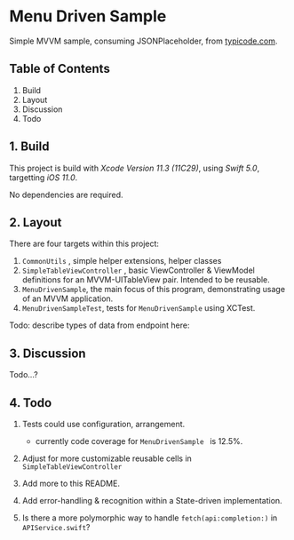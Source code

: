#  Menu Driven Sample

Simple MVVM sample, consuming JSONPlaceholder, from [typicode.com](https://jsonplaceholder.typicode.com).

## Table of Contents

1. Build
2. Layout
3. Discussion
4. Todo


## 1. Build

This project is build with *Xcode Version 11.3 (11C29)*, using *Swift 5.0*, targetting *iOS 11.0*.

No dependencies are required.


## 2. Layout

There are four targets within this project:

1. `CommonUtils` , simple helper extensions, helper classes
2. `SimpleTableViewController` , basic ViewController & ViewModel definitions for an MVVM-UITableView pair. Intended to be reusable.
3. `MenuDrivenSample`, the main focus of this program, demonstrating usage of an MVVM application.
4. `MenuDrivenSampleTest`, tests for `MenuDrivenSample` using XCTest.


Todo: describe types of data from endpoint here:


## 3. Discussion

Todo...?


## 4. Todo

1. Tests could use configuration, arrangement.
	* currently code coverage for `MenuDrivenSample ` is 12.5%.
	
2. Adjust for more customizable reusable cells in `SimpleTableViewController`

3. Add more to this README.

4. Add error-handling & recognition within a State-driven implementation.

5. Is there a more polymorphic way to handle `fetch(api:completion:)` in `APIService.swift`?
